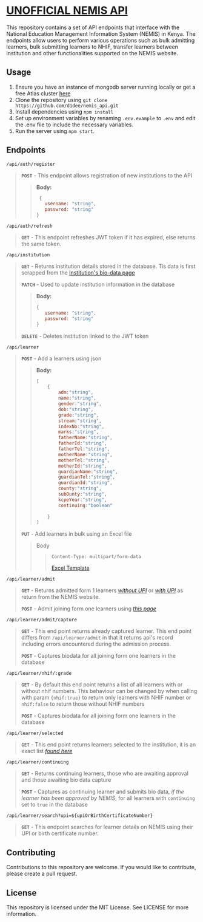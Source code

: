 # **<u>UNOFFICIAL NEMIS API</u>**

This repository contains a set of API endpoints that interface with the National Education
Management Information System (NEMIS) in Kenya. The endpoints allow users to perform various
operations such as bulk admitting learners, bulk submitting learners to NHIF, transfer learners
between institution and other functionalities supported on the NEMIS website.

## **Usage**

1. Ensure you have an instance of mongodb server running locally or get a free Atlas
   cluster [here](https://cloud.mongodb.com)
2. Clone the repository using `git clone https://github.com/d1dee/nemis_api.git`
3. Install dependencies using `npm install`
4. Set up environment variables by renaming `.env.example` to `.env` and edit the .env file to
   include the necessary variables.
5. Run the server using `npm start`.

## **Endpoints**

`/api/auth/register`
> **`POST`** - This endpoint allows registration of new institutions to the API
>
> > **Body:**
> > ```js
> >  {
> >    username: "string",
> >    passwrod: "string"
> > }
> >

`/api/auth/refresh`
> **`GET`** - This endpoint refreshes JWT token if it has expired, else
> returns the same token.

`/api/institution`
> **`GET`** - Returns institution details stored in the database. Tis data is
> first scrapped from
> the  [Institution's bio-data page](http://nemis.education.go.ke/Institution/Institution.aspx)
>
> **`PATCH`** - Used to update institution information in the database
>
> > **Body:**
> > ```js
> > {
> >    username: "string",
> >    passwrod: "string"
> > }
> >
> **`DELETE`** - Deletes institution linked to the JWT token

`/api/learner`

> **`POST`** - Add a learners using json
>
> > **Body:**
> > ```js
> > [
> >     {
> >         adm:"string",
> >         name:"string",
> >         gender:"string",
> >         dob:"string",
> >         grade:"string",
> >         stream:"string",
> >         indexNo:"string",
> >         marks:"string",
> >         fatherName:"string",
> >         fatherId:"string",
> >         fatherTel:"string",
> >         motherName:"string",
> >         motherTel:"string",
> >         motherId:"string",
> >         guardianName:"string",
> >         guardianTel:"string",
> >         guardianId:"string",
> >         county:"string",
> >         subOunty:"string",
> >         kcpeYear:"string",
> >         continuing:"boolean"
> >         
> >     }
> > ]
> **`PUT`** - Add learners in bulk using an Excel file
>
> > Body
> > > `Content-Type: multipart/form-data`
> > >
> > > [Excel Template]()

`/api/learner/admit`
>
> **`GET`** - Returns admitted form 1
> learners [_without UPI_](http://nemis.education.go.ke/Admission/Listlearnersrep.aspx)
> or [_with UPI_](http://nemis.education.go.ke/Learner/Listlearners.aspx) as return from the NEMIS
> website.
>
> **`POST`** - Admit joining form one learners using [_this
page_](http://nemis.education.go.ke/Learner/Studindex.aspx)
>
`/api/learner/admit/capture`
>
> **`GET`** - This end point returns already captured learner. This end point differs from
> `/api/learner/admit` in that it returns api's record including errors encountered during the
> admission process.
>
> **`POST`** - Captures biodata for all joining form one learners in the database
>
>
`/api/learner/nhif/:grade`
>
> **`GET`** - By default this end point returns a list of all learners with or without nhif
> numbers. This behaviour can be changed by when calling with param `{nhif:true}` to return
> only learners with NHIF number or `nhif:false` to return those without NHIF numbers
>
> **`POST`** - Captures biodata for all joining form one learners in the database
>
`/api/learner/selected`
>
> **`GET`** - This end point returns learners selected to the institution, it is an exact list
> [_found here_](http://nemis.education.go.ke/Institution/schoolselectionlist.aspx)

`/api/learner/continuing`
> **`GET`** - Returns continuing learners, those who are awaiting approval and those awaiting bio
> data capture
>
> **`POST`** - Captures as continuing learner and submits bio data, _if the learner has been
> approved by NEMIS_, for all learners with `continuing` set to `true` in the database

`/api/learner/search?upi=${upiOrBirthCertificateNumber}`

> **`GET`** - This endpoint searches for learner details on NEMIS using their UPI or birth
> certificate number.

## Contributing

Contributions to this repository are welcome. If you would like to contribute, please create a pull
request.

## License

This repository is licensed under the MIT License. See LICENSE for more information.
